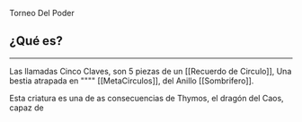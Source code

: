 Torneo Del Poder
## ¿Qué es?
---
Las llamadas Cinco Claves, son 5 piezas de un [[Recuerdo de Circulo]], Una bestia atrapada en """" [[MetaCirculos]], del Anillo [[Sombrifero]]. 

Esta criatura es una de as consecuencias de Thymos, el dragón del Caos, capaz de 
